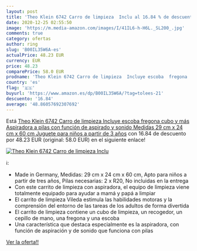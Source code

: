 ```yaml
---
layout: post
title: 'Theo Klein 6742 Carro de limpieza  Inclu al 16.84 % de descuento'
date: 2020-12-25 02:55:50
image: 'https://m.media-amazon.com/images/I/41IL6-h-H6L._SL200_.jpg'
comments: true
category: ofertas
author: ring
slug: 'B00IL35W6A-es'
actualPrice: 48.23 EUR
currency: EUR
price: 48.23
comparePrice: 58.0 EUR
prodname: 'Theo Klein 6742 Carro de limpieza  Incluye escoba  fregona  cubo y más  Aspiradora a pilas con función de aspirado y sonido  Medidas 29 cm x 24 cm x 60 cm  Juguete para niños a partir de 3 años'
country: 'es'
flag: '🇪🇸'
buyurl: 'https://www.amazon.es/dp/B00IL35W6A/?tag=tolees-21'
descuento: '16.84'
average: '48.86057692307692'
---
```


Está [Theo Klein 6742 Carro de limpieza  Incluye escoba  fregona  cubo y más  Aspiradora a pilas con función de aspirado y sonido  Medidas 29 cm x 24 cm x 60 cm  Juguete para niños a partir de 3 años](https://www.amazon.es/dp/B00IL35W6A/?tag=tolees-21) con 16.84 de descuento por 48.23 EUR (original: 58.0 EUR) en el siguiente enlace!

[![Theo Klein 6742 Carro de limpieza  Inclu](https://m.media-amazon.com/images/I/41IL6-h-H6L._SL200_.jpg)](https://www.amazon.es/dp/B00IL35W6A/?tag=tolees-21)

ℹ️:

- Made in Germany, Medidas: 29 cm x 24 cm x 60 cm, Apto para niños a partir de tres años, Pilas necesarias: 2 x R20, No incluidas en la entrega
- Con este carrito de limpieza con aspiradora, el equipo de limpieza viene totalmente equipado para ayudar a mamá y papá a limpiar
- El carrito de limpieza Vileda estimula las habilidades motoras y la comprensión del entorno de las tareas de los adultos de forma divertida
- El carrito de limpieza contiene un cubo de limpieza, un recogedor, un cepillo de mano, una fregona y una escoba
- Una característica que destaca especialmente es la aspiradora, con función de aspiración y de sonido que funciona con pilas

[Ver la oferta!!](https://www.amazon.es/dp/B00IL35W6A/?tag=tolees-21)
